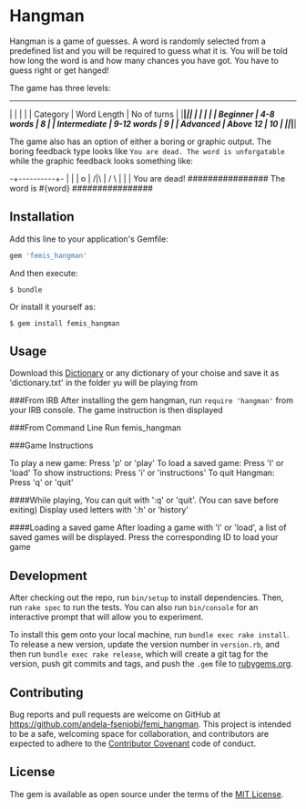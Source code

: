 # Hangman

Hangman is a game of guesses. A word is randomly selected from a predefined list and you will be required to guess what it is. You will be told how long the word is and how many chances you have got. You have to guess right or get hanged!

The game has three levels:
 _______________________________________________________
|                |                     |                |
| Category       | Word Length         |  No of turns   |
|________________|_____________________|________________|
|                |                     |                |
| Beginner       |  4-8 words          |  8             |
| Intermediate   |  9-12 words         |  9             |
| Advanced       |  Above 12           |  10            |
|________________|_____________________|________________|

The game also has an option of either a boring or graphic output. The boring feedback type looks like `You are dead. The word is unforgatable` while the graphic feedback looks something like:


-+----------+-
 |          |
 |          o
 |         /|\\
 |         / \\
 |
 |
 |
You are dead!
################
The word is #{word}
################

## Installation

Add this line to your application's Gemfile:

```ruby
gem 'femis_hangman'
```

And then execute:

    $ bundle

Or install it yourself as:

    $ gem install femis_hangman

## Usage
Download this [Dictionary](https://drive.google.com/open?id=0B1C3woZnW_mZQjZpUWlpNEZlTk0) or any dictionary of your choise and save it as 'dictionary.txt' in the folder yu will be playing from

###From IRB
After installing the gem hangman, run `require 'hangman'` from your IRB console. The game instruction is then displayed

###From Command Line
Run femis_hangman

###Game Instructions

To play a new game: Press 'p' or 'play'
To load a saved game: Press 'l' or 'load'
To show instructions: Press 'i' or 'instructions'
To quit Hangman: Press 'q' or 'quit'

####While playing,
You can quit with ':q' or 'quit'. (You can save before exiting)
Display used letters with ':h' or 'history'

####Loading a saved game
After loading a game with 'l' or 'load', a list of saved games will be displayed. Press the corresponding ID to load your game

## Development

After checking out the repo, run `bin/setup` to install dependencies. Then, run `rake spec` to run the tests. You can
also run `bin/console` for an interactive prompt that will allow you to experiment.

To install this gem onto your local machine, run `bundle exec rake install`. To release a new version, update the
version number in `version.rb`, and then run `bundle exec rake release`, which will create a git tag for the version, push git commits and tags, and push the `.gem` file to [rubygems.org](https://rubygems.org).

## Contributing

Bug reports and pull requests are welcome on GitHub at https://github.com/andela-fsenjobi/femi_hangman. This project is intended to be a safe, welcoming space for collaboration, and contributors are expected to adhere to the [Contributor Covenant](http://contributor-covenant.org) code of conduct.


## License

The gem is available as open source under the terms of the [MIT License](http://opensource.org/licenses/MIT).

